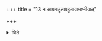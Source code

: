 +++
title = "13 न सायमाहुतावहुतायामश्नीयात्"

+++

<details><summary>थिते</summary>

13. In the evening he should not eat anything before the evening-libation is offered.
</details>
